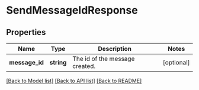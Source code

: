 # SendMessageIdResponse

## Properties
Name | Type | Description | Notes
------------ | ------------- | ------------- | -------------
**message_id** | **string** | The id of the message created. | [optional] 

[[Back to Model list]](../../README.md#documentation-for-models) [[Back to API list]](../../README.md#documentation-for-api-endpoints) [[Back to README]](../../README.md)

